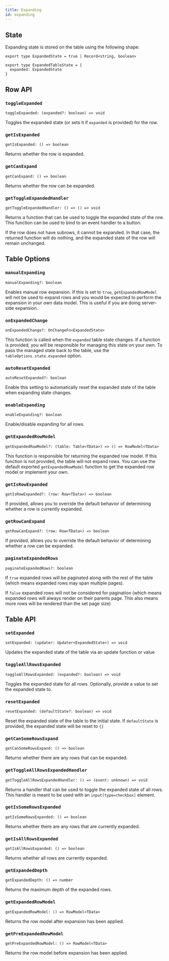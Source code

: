 ```yaml
---
title: Expanding
id: expanding
---
```


## State

Expanding state is stored on the table using the following shape:

```tsx
export type ExpandedState = true | Record<string, boolean>

export type ExpandedTableState = {
  expanded: ExpandedState
}
```

## Row API

### `toggleExpanded`

```tsx
toggleExpanded: (expanded?: boolean) => void
```

Toggles the expanded state (or sets it if `expanded` is provided) for the row.

### `getIsExpanded`

```tsx
getIsExpanded: () => boolean
```

Returns whether the row is expanded.

### `getCanExpand`

```tsx
getCanExpand: () => boolean
```

Returns whether the row can be expanded.

### `getToggleExpandedHandler`

```tsx
getToggleExpandedHandler: () => () => void
```

Returns a function that can be used to toggle the expanded state of the row. This function can be used to bind to an event handler to a button. 

If the row does not have subrows, it cannot be expanded. In that case, the returned function will do nothing, and the expanded state of the row will remain unchanged.

## Table Options

### `manualExpanding`

```tsx
manualExpanding?: boolean
```

Enables manual row expansion. If this is set to `true`, `getExpandedRowModel` will not be used to expand rows and you would be expected to perform the expansion in your own data model. This is useful if you are doing server-side expansion.

### `onExpandedChange`

```tsx
onExpandedChange?: OnChangeFn<ExpandedState>
```

This function is called when the `expanded` table state changes. If a function is provided, you will be responsible for managing this state on your own. To pass the managed state back to the table, use the `tableOptions.state.expanded` option.

### `autoResetExpanded`

```tsx
autoResetExpanded?: boolean
```

Enable this setting to automatically reset the expanded state of the table when expanding state changes.

### `enableExpanding`

```tsx
enableExpanding?: boolean
```

Enable/disable expanding for all rows.

### `getExpandedRowModel`

```tsx
getExpandedRowModel?: (table: Table<TData>) => () => RowModel<TData>
```

This function is responsible for returning the expanded row model. If this function is not provided, the table will not expand rows. You can use the default exported `getExpandedRowModel` function to get the expanded row model or implement your own.

### `getIsRowExpanded`

```tsx
getIsRowExpanded?: (row: Row<TData>) => boolean
```

If provided, allows you to override the default behavior of determining whether a row is currently expanded.

### `getRowCanExpand`

```tsx
getRowCanExpand?: (row: Row<TData>) => boolean
```

If provided, allows you to override the default behavior of determining whether a row can be expanded.

### `paginateExpandedRows`

```tsx
paginateExpandedRows?: boolean
```

If `true` expanded rows will be paginated along with the rest of the table (which means expanded rows may span multiple pages).

If `false` expanded rows will not be considered for pagination (which means expanded rows will always render on their parents page. This also means more rows will be rendered than the set page size)

## Table API

### `setExpanded`

```tsx
setExpanded: (updater: Updater<ExpandedState>) => void
```

Updates the expanded state of the table via an update function or value

### `toggleAllRowsExpanded`

```tsx
toggleAllRowsExpanded: (expanded?: boolean) => void
```

Toggles the expanded state for all rows. Optionally, provide a value to set the expanded state to.

### `resetExpanded`

```tsx
resetExpanded: (defaultState?: boolean) => void
```

Reset the expanded state of the table to the initial state. If `defaultState` is provided, the expanded state will be reset to `{}`

### `getCanSomeRowsExpand`

```tsx
getCanSomeRowsExpand: () => boolean
```

Returns whether there are any rows that can be expanded.

### `getToggleAllRowsExpandedHandler`

```tsx
getToggleAllRowsExpandedHandler: () => (event: unknown) => void
```

Returns a handler that can be used to toggle the expanded state of all rows. This handler is meant to be used with an `input[type=checkbox]` element.

### `getIsSomeRowsExpanded`

```tsx
getIsSomeRowsExpanded: () => boolean
```

Returns whether there are any rows that are currently expanded.

### `getIsAllRowsExpanded`

```tsx
getIsAllRowsExpanded: () => boolean
```

Returns whether all rows are currently expanded.

### `getExpandedDepth`

```tsx
getExpandedDepth: () => number
```

Returns the maximum depth of the expanded rows.

### `getExpandedRowModel`

```tsx
getExpandedRowModel: () => RowModel<TData>
```

Returns the row model after expansion has been applied.

### `getPreExpandedRowModel`

```tsx
getPreExpandedRowModel: () => RowModel<TData>
```

Returns the row model before expansion has been applied.
